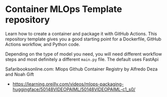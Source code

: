 # Container MLOps Template repository

Learn how to create a container and package it with GitHub Actions. This repository template gives you a good starting point for a Dockerfile, GitHub Actions workflow, and Python code.

Depending on the type of model you need, you will need different workflow steps and most definitely a different `main.py` file. The default uses FastApi

Safaribooksonline.com: Mlops Github Container Registry by Alfredo Deza and Noah Gift
* https://learning.oreilly.com/videos/mlops-packaging-huggingface/50148VIDEOPAIML/50148VIDEOPAIML-c1_s0/
